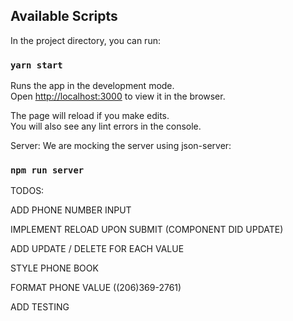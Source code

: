## Available Scripts

In the project directory, you can run:

### `yarn start`

Runs the app in the development mode.<br />
Open [http://localhost:3000](http://localhost:3000) to view it in the browser.

The page will reload if you make edits.<br />
You will also see any lint errors in the console.


Server:
We are mocking the server using json-server:
### `npm run server`


TODOS:

ADD PHONE NUMBER INPUT 

IMPLEMENT RELOAD UPON SUBMIT (COMPONENT DID UPDATE)

ADD UPDATE / DELETE FOR EACH VALUE

STYLE PHONE BOOK

FORMAT PHONE VALUE ((206)369-2761)

ADD TESTING